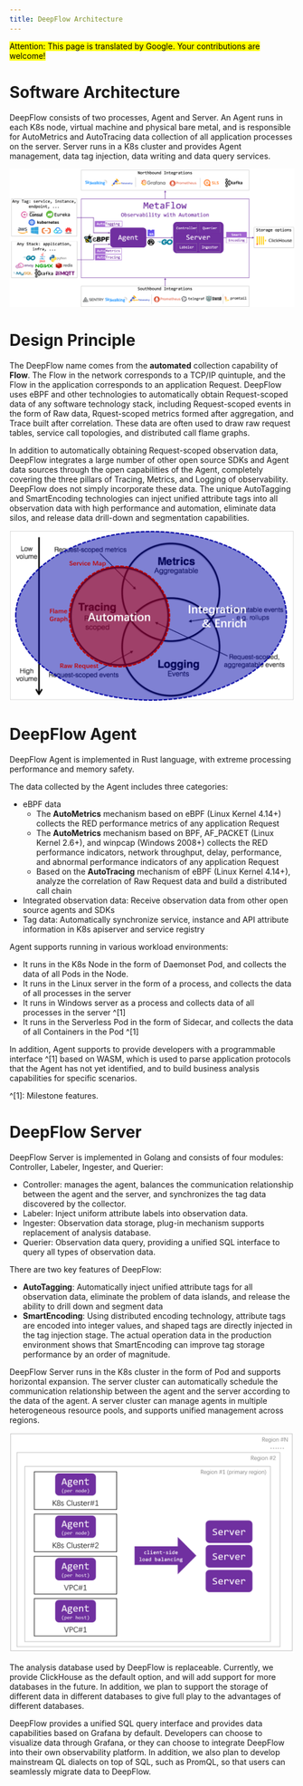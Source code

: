 ```yaml
---
title: DeepFlow Architecture
---
```


<mark>Attention: This page is translated by Google. Your contributions are welcome!</mark>

# Software Architecture

DeepFlow consists of two processes, Agent and Server. An Agent runs in each K8s node, virtual machine and physical bare metal, and is responsible for AutoMetrics and AutoTracing data collection of all application processes on the server. Server runs in a K8s cluster and provides Agent management, data tag injection, data writing and data query services.

![DeepFlow Architecture](./imgs/metaflow-architecture.png)

# Design Principle

The DeepFlow name comes from the **automated** collection capability of **Flow**. The Flow in the network corresponds to a TCP/IP quintuple, and the Flow in the application corresponds to an application Request. DeepFlow uses eBPF and other technologies to automatically obtain Request-scoped data of any software technology stack, including Request-scoped events in the form of Raw data, Rquest-scoped metrics formed after aggregation, and Trace built after correlation. These data are often used to draw raw request tables, service call topologies, and distributed call flame graphs.

In addition to automatically obtaining Request-scoped observation data, DeepFlow integrates a large number of other open source SDKs and Agent data sources through the open capabilities of the Agent, completely covering the three pillars of Tracing, Metrics, and Logging of observability. DeepFlow does not simply incorporate these data. The unique AutoTagging and SmartEncoding technologies can inject unified attribute tags into all observation data with high performance and automation, eliminate data silos, and release data drill-down and segmentation capabilities.

![DeepFlow Design Principle](./imgs/metaflow-location.png?w=796&align=center)

# DeepFlow Agent

DeepFlow Agent is implemented in Rust language, with extreme processing performance and memory safety.

The data collected by the Agent includes three categories:
- eBPF data
  - The **AutoMetrics** mechanism based on eBPF (Linux Kernel 4.14+) collects the RED performance metrics of any application Request
  - The **AutoMetrics** mechanism based on BPF, AF\_PACKET (Linux Kernel 2.6+), and winpcap (Windows 2008+) collects the RED performance indicators, network throughput, delay, performance, and abnormal performance indicators of any application Request
  - Based on the **AutoTracing** mechanism of eBPF (Linux Kernel 4.14+), analyze the correlation of Raw Request data and build a distributed call chain
- Integrated observation data: Receive observation data from other open source agents and SDKs
- Tag data: Automatically synchronize service, instance and API attribute information in K8s apiserver and service registry

Agent supports running in various workload environments:
- It runs in the K8s Node in the form of Daemonset Pod, and collects the data of all Pods in the Node.
- It runs in the Linux server in the form of a process, and collects the data of all processes in the server
- It runs in Windows server as a process and collects data of all processes in the server ^[1]
- It runs in the Serverless Pod in the form of Sidecar, and collects the data of all Containers in the Pod ^[1]

In addition, Agent supports to provide developers with a programmable interface ^[1] based on WASM, which is used to parse application protocols that the Agent has not yet identified, and to build business analysis capabilities for specific scenarios.

^[1]: Milestone features.

# DeepFlow Server

DeepFlow Server is implemented in Golang and consists of four modules: Controller, Labeler, Ingester, and Querier:
- Controller: manages the agent, balances the communication relationship between the agent and the server, and synchronizes the tag data discovered by the collector.
- Labeler: Inject uniform attribute labels into observation data.
- Ingester: Observation data storage, plug-in mechanism supports replacement of analysis database.
- Querier: Observation data query, providing a unified SQL interface to query all types of observation data.

There are two key features of DeepFlow:
- **AutoTagging**: Automatically inject unified attribute tags for all observation data, eliminate the problem of data islands, and release the ability to drill down and segment data
- **SmartEncoding**: Using distributed encoding technology, attribute tags are encoded into integer values, and shaped tags are directly injected in the tag injection stage. The actual operation data in the production environment shows that SmartEncoding can improve tag storage performance by an order of magnitude.

DeepFlow Server runs in the K8s cluster in the form of Pod and supports horizontal expansion. The server cluster can automatically schedule the communication relationship between the agent and the server according to the data of the agent. A server cluster can manage agents in multiple heterogeneous resource pools, and supports unified management across regions.

![Multi-luster and Multi-region](./imgs/multi-cluster-and-multi-region.png)

The analysis database used by DeepFlow is replaceable. Currently, we provide ClickHouse as the default option, and will add support for more databases in the future. In addition, we plan to support the storage of different data in different databases to give full play to the advantages of different databases.

DeepFlow provides a unified SQL query interface and provides data capabilities based on Grafana by default. Developers can choose to visualize data through Grafana, or they can choose to integrate DeepFlow into their own observability platform. In addition, we also plan to develop mainstream QL dialects on top of SQL, such as PromQL, so that users can seamlessly migrate data to DeepFlow.
